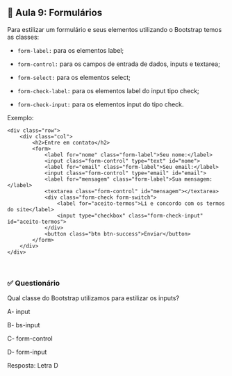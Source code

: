 ## 📝 Aula 9: Formulários 
Para estilizar um formulário e seus elementos utilizando o Bootstrap temos as classes:

- ``form-label:`` para os elementos label;

- ``form-control:`` para os campos de entrada de dados, inputs e textarea;

- ``form-select:`` para os elementos select;

- ``form-check-label:`` para os elementos label do input tipo check;

- ``form-check-input:`` para os elementos input do tipo check.

Exemplo:
```
<div class="row">
    <div class="col">
        <h2>Entre em contato</h2>
        <form>
            <label for="nome" class="form-label">Seu nome:</label>
            <input class="form-control" type="text" id="nome">
            <label for="email" class="form-label">Seu email:</label>
            <input class="form-control" type="email" id="email">
            <label for="mensagem" class="form-label">Sua mensagem:</label>
            <textarea class="form-control" id="mensagem"></textarea>
            <div class="form-check form-switch">
                <label for="aceito-termos">Li e concordo com os termos do site</label>
                <input type="checkbox" class="form-check-input" id="aceito-termos">
            </div>
            <button class="btn btn-success">Enviar</button>
        </form>
    </div>
</div>
```

<br>

### ✅ Questionário
Qual classe do Bootstrap utilizamos para estilizar os inputs?

A- input

B- bs-input

C- form-control

D- form-input 

Resposta: Letra D